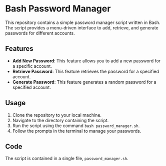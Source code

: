 # Bash Password Manager

This repository contains a simple password manager script written in Bash. The script provides a menu-driven interface to add, retrieve, and generate passwords for different accounts.

## Features
- **Add New Password**: This feature allows you to add a new password for a specific account.
- **Retrieve Password**: This feature retrieves the password for a specified account.
- **Generate Password**: This feature generates a random password for a specified account.

## Usage
1. Clone the repository to your local machine.
2. Navigate to the directory containing the script.
3. Run the script using the command `bash password_manager.sh`.
4. Follow the prompts in the terminal to manage your passwords.

## Code
The script is contained in a single file, `password_manager.sh`.
